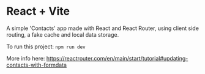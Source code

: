 # React + Vite

A simple 'Contacts' app made with React and React Router, using client side routing, a fake cache and local data storage.

To run this project: `npm run dev`

More info here:
https://reactrouter.com/en/main/start/tutorial#updating-contacts-with-formdata
